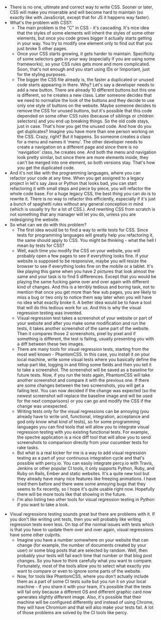 * There is no one, ultimate and correct way to write CSS. Sooner or later, CSS will make you miserable and will become hard to maintain (so exactly like with JavaScript, except that for JS it happens way faster).
* What's the problem with CSS?:
    - The main problem is the "C" in CSS - it's cascading. It's nice idea that the styles of some elements will inherit the styles of some other elements, but once you code grows bigger it actually starts getting in your way. You try to modify one element only to find out that you just broke 5 other pages.
    - Once your CSS starts growing, it gets harder to maintain. Specificity of some selectors gets in your way (especially if you are using some frameworks), so your CSS rules gets more and more complicated. Soon, that's not enough and you start using IDs or !important, just for the styling purposes.
    - The bigger the CSS file already is, the faster a duplicated or unused code starts appearing in there. Why? Let's say a developer needs to add a new button. There are already 10 different buttons but this one is different, so he creates a new class. Later someone decides that we need to normalize the look of the buttons and they decide to use only one style of buttons on the website. Maybe someone decides to remove the CSS for unused buttons, but it's possible that this code depended on some other CSS rules (because of siblings or children selectors) and you end up breaking things. So the old code stays, just in case. That's how you get the unused code. And how do you get duplicates? Imagine you have more than one person working on the CSS. Crazy, right? But it happens. So someone creates a class for a menu and names it 'menu'. The other developer needs to create a navigation on a different page and since there is no 'navigation' class, he creates one. And both the menu and navigation look pretty similar, but since there are more elements inside, they can't be merged into one element, so both versions stay. That's how you get the duplicated code.
* And it's not like with the programming languages, where you can refactor your code at any time. When you get assigned to a legacy project in let's say Java or Python that looks bad, you can start refactoring it with small steps and piece by piece, you will refactor the whole code base. For a huge legacy CSS, the best thing you can do is to rewrite it. There is no way to refactor this efficiently, especially if it's just a bunch of spaghetti rules without any general conception in mind (which is usually try for a lot of CSS.). And rewriting CSS from scratch is not something that any manager will let you do, unless you are redesigning the website.
* So what can we do with this problem?
    - The first idea would be to find a way to write tests for CSS. Since tests for programming languages will greatly help you refactoring it, the same should apply to CSS. You might be thinking - what the hell I mean by tests for CSS?
    - Well, each time you modify the CSS on your website, you will probably open a few pages to see if everything looks fine. If your website is supposed to be responsive, maybe you will resize the browser to see if everything looks fine on the mobile or a tablet. It's like playing this game when you have 2 pictures that look almost the same and your task is to find 5 differences. Except that you would be playing the same fucking game over and over again with different kind of changes. And this is a terribly tedious and boring task, not to mention that once you get more than few sub pages, you are likely to miss a bug or two only to notice them way later when you will have no idea what exactly broke it. A better idea would be to have a tool that will do this tedious work for us. And this is why the visual regression testing was invented.
    - Visual regression test takes a screenshot of your website or part of your website and after you make some modification and run the tests, it takes another screenshot of the same part of the website. Then it compares those 2 screenshots, pixel by pixel and if something is different, the test is failing, usually presenting you with a diff between these two images.
    - There are many tools for visual regression tests, starting from the most well known - PhantomCSS. In this case, you install it on your local machine, write some visual tests where you basically define the setup part like, logging in and filling some fields and then you tell it to take a screenshot. The screenshot will be saved as a baseline for future tests. Now, if you run the tests again, PhantomCSS will take another screenshot and compare it with the previous one. If there are some changes between the two screenshots, you will get a failing test. You can now decided if the change was expected (so the newest screenshot will replace the baseline image and will be used for the next comparisons) or you can go and modify the CSS if the change was unexpected.
    - Writing tests only for the visual regressions can be annoying (you already have to write unit, functional, integration, acceptance and god only know what kind of tests), so for some programming languages you can find tools that will allow you to integrate visual regression testing with you existing functional tests. For example, the spectre application is a nice diff tool that will allow you to send screenshots to comparison directly from your cucumber tests for rake tasks.
    - But what is a real kicker for me is a way to add visual regression testing as a part of your continuous integration cycle and that's possible with percy.io. You can easily integrate percy.io with Travis, Jenkins or other popular CI tools, it only supports Python, Ruby, and Ruby on Rails, Ember and static websites. It's a quite new tool but they already have many nice features like freezing animations. I have tried them before and there were some annoying bugs that they seems to fix recently, so I hope it's quite usable right now. Hopefully there will be more tools like that showing in the future.
    - I'm also listing two other tools for visual regression testing in Python if you want to take a look.
+ Visual regressions testing sounds great but there are problems with it. If you don't like writing unit tests, then you will probably like writing regression tests even less. On top of the normal issues with tests which is that you have to update them over and over again, visual regressions have some other culprits.
    - Imagine you have a number somewhere on your website that can change (for example, the number of documents created by your user) or some blog posts that are selected by random. Well, then probably your tests will fail each time that number or that blog post changes. So you have to think carefully what you want to compare. Fortunately, most of the tools allow you to select what exactly you want to compare or even to ignore some parts of the website.
    - Now, for tools like PhantomCSS, where you don't actually include them as a part of some CI tests suite but you run it on your local machine - if you share it with your team, it's possible that the tests will fail only because a different OS and different graphic card now generates slightly different image. Also, it's possible that their machine will be configured differently and instead of using Chrome, they will have Chromium and that will also make your tests fail. A lot of those problems are solved by the CI tools like percy.